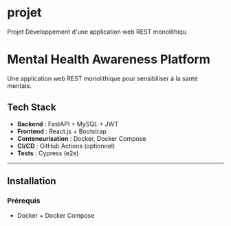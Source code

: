 # projet
Projet Développement d'une application web REST  monolithiqu

# Mental Health Awareness Platform

Une application web REST monolithique pour sensibiliser à la santé mentale.

## Tech Stack

- **Backend** : FastAPI + MySQL + JWT
- **Frontend** : React.js + Bootstrap
- **Conteneurisation** : Docker, Docker Compose
- **CI/CD** : GitHub Actions (optionnel)
- **Tests** : Cypress (e2e)

---

## Installation 

### Prérequis

- Docker + Docker Compose


